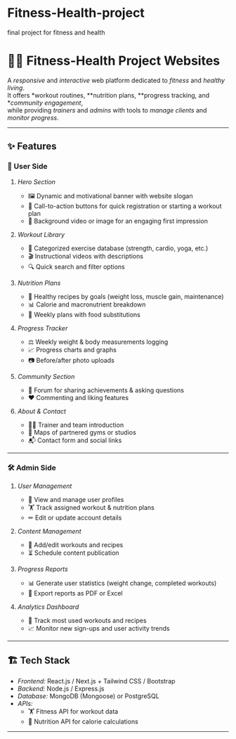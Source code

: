 # Fitness-Health-project
final project for fitness and health

# 🏋‍♀ Fitness-Health Project Websites  

A *responsive* and *interactive* web platform dedicated to *fitness* and *healthy living*.  
It offers *workout routines, **nutrition plans, **progress tracking, and **community engagement*,  
while providing *trainers* and *admins* with tools to *manage clients* and *monitor progress*.  

---

## ✨ Features  

### 👤 User Side  

1. *Hero Section*  
   - 🖼 Dynamic and motivational banner with website slogan  
   - 🚀 Call-to-action buttons for quick registration or starting a workout plan  
   - 🎥 Background video or image for an engaging first impression  

2. *Workout Library*  
   - 📂 Categorized exercise database (strength, cardio, yoga, etc.)  
   - 🎬 Instructional videos with descriptions  
   - 🔍 Quick search and filter options  

3. *Nutrition Plans*  
   - 🥗 Healthy recipes by goals (weight loss, muscle gain, maintenance)  
   - 📊 Calorie and macronutrient breakdown  
   - 📅 Weekly plans with food substitutions  

4. *Progress Tracker*  
   - ⚖ Weekly weight & body measurements logging  
   - 📈 Progress charts and graphs  
   - 📷 Before/after photo uploads  

5. *Community Section*  
   - 💬 Forum for sharing achievements & asking questions  
   - ❤ Commenting and liking features  

6. *About & Contact*  
   - 👨‍🏫 Trainer and team introduction  
   - 📍 Maps of partnered gyms or studios  
   - 📬 Contact form and social links  

---

### 🛠 Admin Side  

1. *User Management*  
   - 👥 View and manage user profiles  
   - 🏋 Track assigned workout & nutrition plans  
   - ✏ Edit or update account details  

2. *Content Management*  
   - 📝 Add/edit workouts and recipes  
   - ⏳ Schedule content publication  

3. *Progress Reports*  
   - 📊 Generate user statistics (weight change, completed workouts)  
   - 📄 Export reports as PDF or Excel  

4. *Analytics Dashboard*  
   - 📌 Track most used workouts and recipes  
   - 📈 Monitor new sign-ups and user activity trends  

---

## 🏗 Tech Stack  

- *Frontend:* React.js / Next.js + Tailwind CSS / Bootstrap  
- *Backend:* Node.js / Express.js  
- *Database:* MongoDB (Mongoose) or PostgreSQL  
- *APIs:*  
  - 🏋 Fitness API for workout data  
  - 🍎 Nutrition API for calorie calculations  

---
